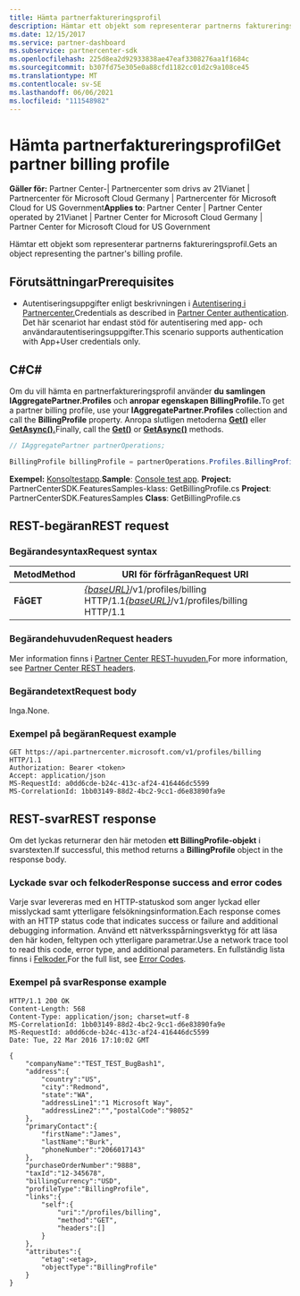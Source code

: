 ```yaml
---
title: Hämta partnerfaktureringsprofil
description: Hämtar ett objekt som representerar partnerns faktureringsprofil.
ms.date: 12/15/2017
ms.service: partner-dashboard
ms.subservice: partnercenter-sdk
ms.openlocfilehash: 225d8ea2d92933838ae47eaf3308276aa1f1684c
ms.sourcegitcommit: b307fd75e305e0a88cfd1182cc01d2c9a108ce45
ms.translationtype: MT
ms.contentlocale: sv-SE
ms.lasthandoff: 06/06/2021
ms.locfileid: "111548982"
---
```

# <a name="get-partner-billing-profile"></a><span data-ttu-id="176f1-103">Hämta partnerfaktureringsprofil</span><span class="sxs-lookup"><span data-stu-id="176f1-103">Get partner billing profile</span></span>

<span data-ttu-id="176f1-104">**Gäller för:** Partner Center-| Partnercenter som drivs av 21Vianet | Partnercenter för Microsoft Cloud Germany | Partnercenter för Microsoft Cloud for US Government</span><span class="sxs-lookup"><span data-stu-id="176f1-104">**Applies to**: Partner Center | Partner Center operated by 21Vianet | Partner Center for Microsoft Cloud Germany | Partner Center for Microsoft Cloud for US Government</span></span>

<span data-ttu-id="176f1-105">Hämtar ett objekt som representerar partnerns faktureringsprofil.</span><span class="sxs-lookup"><span data-stu-id="176f1-105">Gets an object representing the partner's billing profile.</span></span>

## <a name="prerequisites"></a><span data-ttu-id="176f1-106">Förutsättningar</span><span class="sxs-lookup"><span data-stu-id="176f1-106">Prerequisites</span></span>

- <span data-ttu-id="176f1-107">Autentiseringsuppgifter enligt beskrivningen i [Autentisering i Partnercenter.](partner-center-authentication.md)</span><span class="sxs-lookup"><span data-stu-id="176f1-107">Credentials as described in [Partner Center authentication](partner-center-authentication.md).</span></span> <span data-ttu-id="176f1-108">Det här scenariot har endast stöd för autentisering med app- och användarautentiseringsuppgifter.</span><span class="sxs-lookup"><span data-stu-id="176f1-108">This scenario supports authentication with App+User credentials only.</span></span>

## <a name="c"></a><span data-ttu-id="176f1-109">C\#</span><span class="sxs-lookup"><span data-stu-id="176f1-109">C\#</span></span>

<span data-ttu-id="176f1-110">Om du vill hämta en partnerfaktureringsprofil använder **du samlingen IAggregatePartner.Profiles** och **anropar egenskapen BillingProfile.**</span><span class="sxs-lookup"><span data-stu-id="176f1-110">To get a partner billing profile, use your **IAggregatePartner.Profiles** collection and call the **BillingProfile** property.</span></span> <span data-ttu-id="176f1-111">Anropa slutligen metoderna [**Get()**](/dotnet/api/microsoft.store.partnercenter.profiles.ibillingprofile.get) eller [**GetAsync().**](/dotnet/api/microsoft.store.partnercenter.profiles.ibillingprofile.getasync)</span><span class="sxs-lookup"><span data-stu-id="176f1-111">Finally, call the [**Get()**](/dotnet/api/microsoft.store.partnercenter.profiles.ibillingprofile.get) or [**GetAsync()**](/dotnet/api/microsoft.store.partnercenter.profiles.ibillingprofile.getasync) methods.</span></span>

``` csharp
// IAggregatePartner partnerOperations;

BillingProfile billingProfile = partnerOperations.Profiles.BillingProfile.Get();
```

<span data-ttu-id="176f1-112">**Exempel:** [Konsoltestapp](console-test-app.md).</span><span class="sxs-lookup"><span data-stu-id="176f1-112">**Sample**: [Console test app](console-test-app.md).</span></span> <span data-ttu-id="176f1-113">**Project:** PartnerCenterSDK.FeaturesSamples-klass: GetBillingProfile.cs </span><span class="sxs-lookup"><span data-stu-id="176f1-113">**Project**: PartnerCenterSDK.FeaturesSamples **Class**: GetBillingProfile.cs</span></span>

## <a name="rest-request"></a><span data-ttu-id="176f1-114">REST-begäran</span><span class="sxs-lookup"><span data-stu-id="176f1-114">REST request</span></span>

### <a name="request-syntax"></a><span data-ttu-id="176f1-115">Begärandesyntax</span><span class="sxs-lookup"><span data-stu-id="176f1-115">Request syntax</span></span>

| <span data-ttu-id="176f1-116">Metod</span><span class="sxs-lookup"><span data-stu-id="176f1-116">Method</span></span>  | <span data-ttu-id="176f1-117">URI för förfrågan</span><span class="sxs-lookup"><span data-stu-id="176f1-117">Request URI</span></span>                                                              |
|---------|--------------------------------------------------------------------------|
| <span data-ttu-id="176f1-118">**Få**</span><span class="sxs-lookup"><span data-stu-id="176f1-118">**GET**</span></span> | <span data-ttu-id="176f1-119">[*{baseURL}*](partner-center-rest-urls.md)/v1/profiles/billing HTTP/1.1</span><span class="sxs-lookup"><span data-stu-id="176f1-119">[*{baseURL}*](partner-center-rest-urls.md)/v1/profiles/billing HTTP/1.1</span></span> |

### <a name="request-headers"></a><span data-ttu-id="176f1-120">Begärandehuvuden</span><span class="sxs-lookup"><span data-stu-id="176f1-120">Request headers</span></span>

<span data-ttu-id="176f1-121">Mer information finns i [Partner Center REST-huvuden.](headers.md)</span><span class="sxs-lookup"><span data-stu-id="176f1-121">For more information, see [Partner Center REST headers](headers.md).</span></span>

### <a name="request-body"></a><span data-ttu-id="176f1-122">Begärandetext</span><span class="sxs-lookup"><span data-stu-id="176f1-122">Request body</span></span>

<span data-ttu-id="176f1-123">Inga.</span><span class="sxs-lookup"><span data-stu-id="176f1-123">None.</span></span>

### <a name="request-example"></a><span data-ttu-id="176f1-124">Exempel på begäran</span><span class="sxs-lookup"><span data-stu-id="176f1-124">Request example</span></span>

```http
GET https://api.partnercenter.microsoft.com/v1/profiles/billing HTTP/1.1
Authorization: Bearer <token>
Accept: application/json
MS-RequestId: a0dd6cde-b24c-413c-af24-416446dc5599
MS-CorrelationId: 1bb03149-88d2-4bc2-9cc1-d6e83890fa9e
```

## <a name="rest-response"></a><span data-ttu-id="176f1-125">REST-svar</span><span class="sxs-lookup"><span data-stu-id="176f1-125">REST response</span></span>

<span data-ttu-id="176f1-126">Om det lyckas returnerar den här metoden **ett BillingProfile-objekt** i svarstexten.</span><span class="sxs-lookup"><span data-stu-id="176f1-126">If successful, this method returns a **BillingProfile** object in the response body.</span></span>

### <a name="response-success-and-error-codes"></a><span data-ttu-id="176f1-127">Lyckade svar och felkoder</span><span class="sxs-lookup"><span data-stu-id="176f1-127">Response success and error codes</span></span>

<span data-ttu-id="176f1-128">Varje svar levereras med en HTTP-statuskod som anger lyckad eller misslyckad samt ytterligare felsökningsinformation.</span><span class="sxs-lookup"><span data-stu-id="176f1-128">Each response comes with an HTTP status code that indicates success or failure and additional debugging information.</span></span> <span data-ttu-id="176f1-129">Använd ett nätverksspårningsverktyg för att läsa den här koden, feltypen och ytterligare parametrar.</span><span class="sxs-lookup"><span data-stu-id="176f1-129">Use a network trace tool to read this code, error type, and additional parameters.</span></span> <span data-ttu-id="176f1-130">En fullständig lista finns i [Felkoder.](error-codes.md)</span><span class="sxs-lookup"><span data-stu-id="176f1-130">For the full list, see [Error Codes](error-codes.md).</span></span>

### <a name="response-example"></a><span data-ttu-id="176f1-131">Exempel på svar</span><span class="sxs-lookup"><span data-stu-id="176f1-131">Response example</span></span>

```http
HTTP/1.1 200 OK
Content-Length: 568
Content-Type: application/json; charset=utf-8
MS-CorrelationId: 1bb03149-88d2-4bc2-9cc1-d6e83890fa9e
MS-RequestId: a0dd6cde-b24c-413c-af24-416446dc5599
Date: Tue, 22 Mar 2016 17:10:02 GMT

{
    "companyName":"TEST_TEST_BugBash1",
    "address":{
        "country":"US",
        "city":"Redmond",
        "state":"WA",
        "addressLine1":"1 Microsoft Way",
        "addressLine2":"","postalCode":"98052"
    },
    "primaryContact":{
        "firstName":"James",
        "lastName":"Burk",
        "phoneNumber":"2066017143"
    },
    "purchaseOrderNumber":"9888",
    "taxId":"12-345678",
    "billingCurrency":"USD",
    "profileType":"BillingProfile",
    "links":{
        "self":{
            "uri":"/profiles/billing",
            "method":"GET",
            "headers":[]
        }
    },
    "attributes":{
        "etag":<etag>,
        "objectType":"BillingProfile"
    }
}
```
